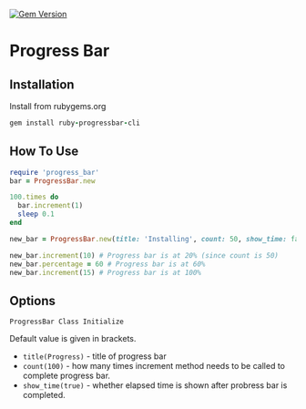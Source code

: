 [![Gem Version](https://badge.fury.io/rb/ruby-progressbar-cli.svg)](https://badge.fury.io/rb/ruby-progressbar-cli)

# Progress Bar
## Installation
Install from rubygems.org
```ruby
gem install ruby-progressbar-cli
```
## How To Use
```ruby
require 'progress_bar'
bar = ProgressBar.new

100.times do
  bar.increment(1)
  sleep 0.1
end

new_bar = ProgressBar.new(title: 'Installing', count: 50, show_time: false)

new_bar.increment(10) # Progress bar is at 20% (since count is 50)
new_bar.percentage = 60 # Progress bar is at 60%
new_bar.increment(15) # Progress bar is at 100%

```

## Options

`ProgressBar Class Initialize`

Default value is given in brackets.

- `title(Progress)` - title of progress bar
- `count(100)` - how many times increment method needs to be called to complete progress bar.
- `show_time(true)` - whether elapsed time is shown after probress bar is completed.


